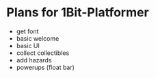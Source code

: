 # Plans for 1Bit-Platformer

- get font
- basic welcome
- basic UI
- collect collectibles
- add hazards
- powerups (float bar)
